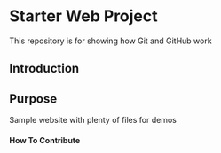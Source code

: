 # Starter Web Project

This repository is for showing how Git and GitHub work

## Introduction

## Purpose

Sample website with plenty of files for demos

#### How To Contribute
